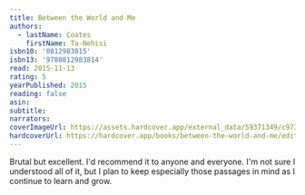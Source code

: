 ```yaml
---
title: Between the World and Me
authors:
  - lastName: Coates
    firstName: Ta-Nehisi
isbn10: '0812983815'
isbn13: '9780812983814'
read: 2015-11-13
rating: 5
yearPublished: 2015
reading: false
asin:
subtitle:
narrators:
coverImageUrl: https://assets.hardcover.app/external_data/59371349/c97359fe28ac8342fb4623d93aaf50d55b436480.jpeg
hardcoverUrl: https://hardcover.app/books/between-the-world-and-me/editions/30400949
---
```


Brutal but excellent. I'd recommend it to anyone and everyone. I'm not sure I understood all of it, but I plan to keep especially those passages in mind as I continue to learn and grow.
